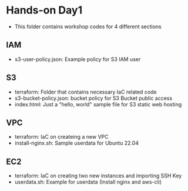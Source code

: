 # Hands-on Day1
* This folder contains workshop codes for 4 different sections

## IAM
* s3-user-policy.json: Example policy for S3 IAM user

## S3
* terraform: Folder that contains necessary IaC related code
* s3-bucket-policy.json: bucket policy for S3 Bucket public access
* index.html: Just a "hello, world" sample file for S3 static web hosting

## VPC
* terraform: IaC on createing a new VPC
* install-nginx.sh: Sample userdata for Ubuntu 22.04

## EC2
* terraform: IaC on creating two new instances and importing SSH Key
* userdata.sh: Example for userdata (Install nginx and aws-cli)